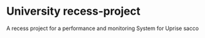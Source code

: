# University recess-project
A recess project for a performance and monitoring System for Uprise sacco 
